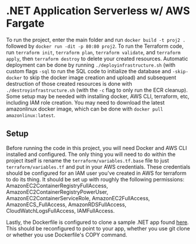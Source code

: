 # .NET Application Serverless w/ AWS Fargate

To run the project, enter the main folder and run `docker build -t proj2 .` followed by `docker run -dit -p 80:80 proj2`. To run the Terraform code, run `terraform init`, `terraform plan`, `terraform validate`, and `terraform apply`, then `terraform destroy` to delete your created resources. Automatic deployment can be done by running `./deployinfrastructure.sh` (with custom flags `-sql` to run the SQL code to initialize the database and `-skip-docker` to skip the docker image creation and upload) and subsequent destruction of those created resources is done with `./destroyinfrastructure.sh` (with the `-c` flag to only run the ECR cleanup). Some setup may be needed with installing docker, AWS CLI, terraform, etc, including IAM role creation. You may need to download the latest amazonlinux docker image, which can be done with `docker pull amazonlinux:latest`.

## Setup

Before running the code in this project, you will need Docker and AWS CLI installed and configured. The only thing you will need to do within the project itself is rename the `terraform/variables.tf.base` file to just `terraform/variables.tf` and put in your AWS credentials. These credentials should be configured for an IAM user you've created in AWS for terraform to do its thing. It should be set up with roughly the following permissions: AmazonEC2ContainerRegistryFullAccess, AmazonEC2ContainerRegistryPowerUser, AmazonEC2ContainerServiceRole, AmazonEC2FullAccess, AmazonECS_FullAccess, AmazonRDSFullAccess, CloudWatchLogsFullAccess, IAMFullAccess.

Lastly, the Dockerfile is configured to clone a sample .NET app found [here](https://github.com/sethbr11/pdcdonuts). This should be reconfigured to point to your app, whether you use git clone or whether you use Dockerfile's COPY command.

